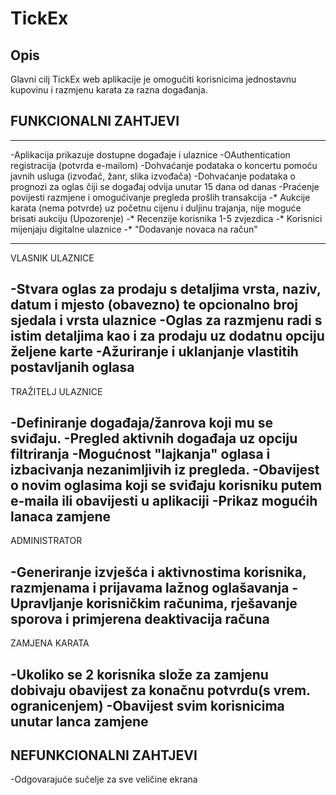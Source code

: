 # **TickEx**
## Opis
Glavni cilj TickEx web aplikacije je omogućiti korisnicima jednostavnu kupovinu i razmjenu karata za razna događanja.

## FUNKCIONALNI ZAHTJEVI
-------------------------------------------------------------------
-Aplikacija prikazuje dostupne događaje i  ulaznice
-OAuthentication registracija (potvrda e-mailom)
-Dohvaćanje podataka o koncertu pomoću javnih usluga (izvođač, žanr, slika izvođača)
-Dohvaćanje podataka o prognozi za oglas čiji se  događaj odvija unutar 15 dana od danas
-Praćenje povijesti razmjene i omogućivanje pregleda prošlih transakcija
-* Aukcije karata (nema potvrde) uz početnu cijenu i duljinu trajanja, nije moguće brisati aukciju (Upozorenje)
-* Recenzije korisnika 1-5 zvjezdica
-* Korisnici mijenjaju digitalne ulaznice
-* "Dodavanje novaca na račun"

-------------------------------------------------------------------
VLASNIK ULAZNICE

-Stvara oglas za prodaju s detaljima vrsta, naziv, datum i mjesto (obavezno) te opcionalno broj sjedala i vrsta ulaznice
-Oglas za razmjenu radi s istim detaljima kao i za prodaju uz dodatnu opciju željene karte
-Ažuriranje i uklanjanje vlastitih postavljanih oglasa
-------------------------------------------------------------------
TRAŽITELJ ULAZNICE

-Definiranje događaja/žanrova koji mu se sviđaju.
-Pregled aktivnih događaja uz opciju filtriranja
-Mogućnost "lajkanja" oglasa i izbacivanja nezanimljivih iz pregleda.
-Obavijest o novim oglasima koji se sviđaju korisniku putem e-maila ili obavijesti u aplikaciji
-Prikaz mogućih lanaca zamjene
-------------------------------------------------------------------
ADMINISTRATOR

-Generiranje izvješća i aktivnostima korisnika, razmjenama i prijavama lažnog oglašavanja
-Upravljanje korisničkim računima, rješavanje sporova i primjerena deaktivacija računa
-------------------------------------------------------------------
ZAMJENA KARATA

-Ukoliko se 2 korisnika slože za zamjenu dobivaju obavijest za konačnu potvrdu(s vrem. ogranicenjem)
-Obavijest svim korisnicima unutar lanca zamjene
-------------------------------------------------------------------

## NEFUNKCIONALNI ZAHTJEVI
-Odgovarajuće sučelje za sve veličine ekrana
